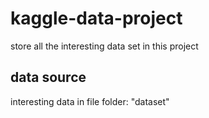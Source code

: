# kaggle-data-project

store all the interesting data set in this project

## data source

interesting data in file folder: "dataset"

